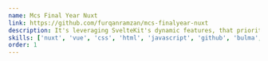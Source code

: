 ```yaml
---
name: Mcs Final Year Nuxt
link: https://github.com/furqanramzan/mcs-finalyear-nuxt
description: It's leveraging SvelteKit's dynamic features, that prioritize user satisfaction from product presentation to checkout.
skills: ['nuxt', 'vue', 'css', 'html', 'javascript', 'github', 'bulma', 'sass']
order: 1
---
```

